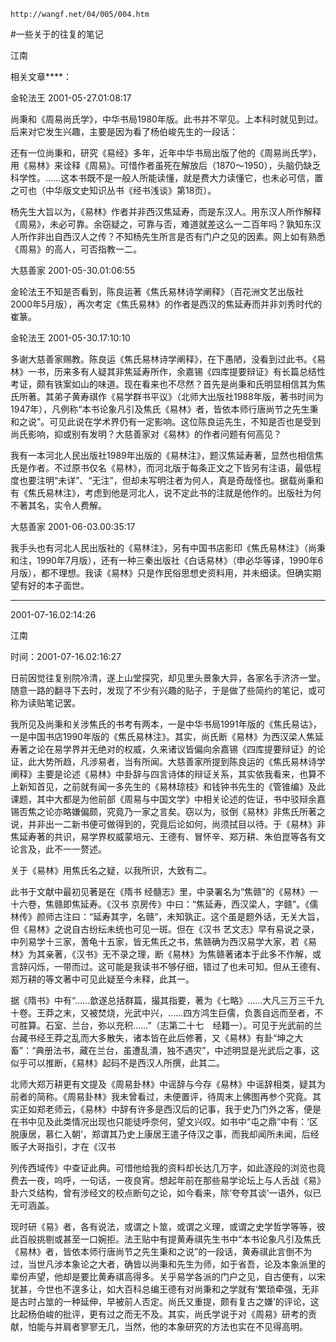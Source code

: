 `http://wangf.net/04/005/004.htm`


#一些关于的往复的笔记


江南


相关文章****： 

 

金轮法王 2001-05-27.01:08:17 

 

尚秉和《周易尚氏学》，中华书局1980年版。此书并不罕见。上本科时就见到过。后来对它发生兴趣，主要是因为看了杨伯峻先生的一段话： 

 

 

还有一位尚秉和，研究《易经》多年，近年中华书局出版了他的《周易尚氏学》，用《易林》来诠释《周易》。可惜作者虽死在解放后（1870～1950），头脑仍缺乏科学性。……这本书既不是一般人所能读懂，就是费大力读懂它，也未必可信，置之可也（中华版文史知识丛书《经书浅谈》第18页）。 

 

 

杨先生大旨以为，《易林》作者并非西汉焦延寿，而是东汉人。用东汉人所作解释《周易》，未必可靠。余窃疑之，可靠与否，难道就差这么一二百年吗？孰知东汉人所作非出自西汉人之传？不知杨先生所言是否有门户之见的因素。网上如有熟悉《周易》的高人，可否指教一二。 

大慈善家 2001-05-30.01:06:55 

 

金轮法王不知是否看到，陈良运著《焦氏易林诗学阐释》（百花洲文艺出版社2000年5月版），再次考定《焦氏易林》的作者是西汉的焦延寿而并非刘秀时代的崔篆。 


金轮法王 2001-05-30.17:10:10 

 

多谢大慈善家赐教。陈良运《焦氏易林诗学阐释》，在下愚陋，没看到过此书。《易林》一书，历来多有人疑其非焦延寿所作，余嘉锡《四库提要辩证》有长篇总结性考证，颇有铁案如山的味道。现在看来也不尽然？首先是尚秉和氏明显相信其为焦氏所著。其弟子黄寿祺作《易学群书平议》（北师大出版社1988年版，著书时间为1947年），凡例称“本书论象凡引及焦氏《易林》者，皆依本师行唐尚节之先生秉和之说”。可见此说在学术界仍有一定影响。这位陈良运先生，不知是否也是受到尚氏影响，抑或别有发明？大慈善家对《易林》的作者问题有何高见？ 


我有一本河北人民出版社1989年出版的《易林注》，题汉焦延寿著，显然也相信焦氏是作者。不过原书仅名《易林》，而河北版于每条正文之下皆另有注语，最低程度也要注明“未详”、“无注”，但却未写明注者为何人，真是奇哉怪也。据载尚秉和有《焦氏易林注》，考虑到他是河北人，说不定此书的注就是他作的。出版社为何不著其名，实令人费解。 


 

大慈善家 2001-06-03.00:35:17 

 

我手头也有河北人民出版社的《易林注》，另有中国书店影印《焦氏易林注》（尚秉和注，1990年7月版），还有一种三秦出版社《白话易林》（申必华等译，1990年6月版），都不理想。我读《易林》只是作民俗思想史资料用，并未细读。但确实期望有好的本子面世。 


 

***** 

 


2001-07-16.02:14:26

 

江南

时间：2001-07-16.02:16:27 

日前因觉往复别院冷清，遂上山堂探究，却见里头景象大异，各家名手济济一堂。随意一路的翻寻下去时，发现了不少有兴趣的贴子，于是做了些简约的笔记，或可称为读贴笔记罢。 

 

我所见及尚秉和关涉焦氏的书考有两本，一是中华书局1991年版的《焦氏易诂》，一是中国书店1990年版的《焦氏易林注》。其实，尚氏断《易林》为西汉梁人焦延寿著之论在易学界并无绝对的权威，久来诸议皆偏向余嘉锡《四库提要辩证》的论证，此大势所趋，凡涉易者，当有所闻。大慈善家所提到陈良运的《焦氏易林诗学阐释》主要是论述《易林》中卦辞与四言诗体的辩证关系，其实依我看来，也算不上新知首见，之前就有闻一多先生的《易林琼枝》和钱钟书先生的《管锥编》及此课题，其中大都是为他前部《周易与中国文学》中相关论述的佐证，书中驳辩余嘉锡否焦之论亦略嫌偏颇，究竟乃一家之言矣。窃以为，驳倒《易林》非焦氏所著之说，并非出一二新书便可做得到的，究竟后论如何，尚须拭目以待。于《易林》非焦延寿著的共识，易学界权威蒙培元、王德有、冒怀辛、郑万耕、朱伯崑等各有文论言及，此不一一赘述。 


 

关于《易林》用焦氏名之疑，以我所识，大致有二。 

 

 

此书于文献中最初见著是在《隋书 经髓志》里，中录署名为“焦赣”的《易林》一十六卷，焦赣即焦延寿。《汉书 京房传》中曰：“焦延寿，西汉梁人，字赣”。《儒林传》颜师古注曰：“延寿其字，名赣”，未知孰正。这个虽是题外话，无关大旨，但《易林》之说自古纷纭未统也可见一斑。但在《汉书 艺文志》早有易说之录，中列易学十三家，蓍龟十五家，皆无焦氏之书，焦赣确为西汉易学大家，若《易林》为其亲著，《汉书》无不录之理，断《易林》为焦赣著诸本于此多不作解，或言辞闪烁，一带而过。这可能是我读书不够仔细，错过了也未可知。但从王德有、郑万耕的等文著中可见此疑至今未释，此其一。 


 

据《隋书》中有“……歆遂总括群篇，撮其指要，著为《七略》……大凡三万三千九十卷。王莽之末，又被焚烧，光武中兴，……四方鸿生巨儒，负袠自远而至者，不可胜算。石室、兰台，弥以充积……”（志第二十七　经籍一）。可见于光武前的兰台藏书经王莽之乱而大多散失，诸本皆在此后修著，又《易林》有卦“坤之大畜”：“典册法书，藏在兰台，虽遭乱潰，独不遇灾”，中述明显是光武后之事，这似乎可以推断，《易林》起码不是西汉人所撰，此其二。 


 

北师大郑万耕更有文提及《周易卦林》中谣辞与今存《易林》中谣辞相类，疑其为前者的简称。《周易卦林》我未曾看过，未便置评，待周末上佛图再参个究竟。其实正如郑老师云，《易林》中辞有许多是西汉后的记事，我于史乃门外之客，便是在书中见及此类情况出现也只能徒呼奈何，望文兴叹。如书中“屯之鼎”中有：‘区脱康居，慕仁入朝’，郑谓其乃史上康居王遣子侍汉之事，而我却闻所未闻，后经贩子大哥指引，才在《汉书 

列传西域传》中查证此典。可惜他给我的资料却长达几万字，如此逐段的浏览也竟费去一夜，呜呼，一句话，一夜良宵。想起年前在那些易学论坛上与人舌战《易》卦六爻结构，曾有涉经文的校点断句之论，如今看来，除‘夸夸其谈’一语外，似已无可涵盖。 


 

现时研《易》者，各有说法，或谓之卜筮，或谓之义理，或谓之史学哲学等等，彼此百般挑剔或甚至一口婉拒。法王贴中有提黄寿祺先生书中“本书论象凡引及焦氏《易林》者，皆依本师行唐尚节之先生秉和之说”的一段话，黄寿祺此言倒不为过，当世凡涉本象论之大者，确皆以尚秉和先生为师，如于省吾，论及本象派里的辈份声望，他却是要比黄寿祺高得多。关乎易学各派的门户之见，自古便有，以宋犹甚，今世也不遑多让，如大百科总编王德有对尚秉和之学就有‘繁琐牵强，无非是古时占筮的一种延伸，早被前人否定。尚氏又重提，颇有复古之嫌’的评论，这比起杨伯峻的批评，更有过之而无不及。其实，尚氏学说于对《周易》研考的贡献，怕能与并肩者寥寥无几，当然，他的本象研究的方法也实在不见得高明。 
